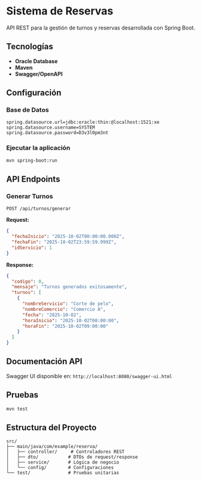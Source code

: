 # Sistema de Reservas

API REST para la gestión de turnos y reservas desarrollada con Spring Boot.

## Tecnologías


- **Oracle Database**
- **Maven**
- **Swagger/OpenAPI**

## Configuración

### Base de Datos
```properties
spring.datasource.url=jdbc:oracle:thin:@localhost:1521:xe
spring.datasource.username=SYSTEM
spring.datasource.password=D3v3l0pm3nt
```

### Ejecutar la aplicación

```bash
mvn spring-boot:run
```

## API Endpoints

### Generar Turnos
```http
POST /api/turnos/generar
```

**Request:**
```json
{
  "fechaInicio": "2025-10-02T00:00:00.000Z",
  "fechaFin": "2025-10-02T23:59:59.999Z",
  "idServicio": 1
}
```

**Response:**
```json
{
  "codigo": 0,
  "mensaje": "Turnos generados exitosamente",
  "turnos": [
    {
      "nombreServicio": "Corte de pelo",
      "nombreComercio": "Comercio A",
      "fecha": "2025-10-02",
      "horaInicio": "2025-10-02T08:00:00",
      "horaFin": "2025-10-02T09:00:00"
    }
  ]
}
```

## Documentación API

Swagger UI disponible en: `http://localhost:8080/swagger-ui.html`

## Pruebas

```bash
mvn test
```

## Estructura del Proyecto

```
src/
├── main/java/com/example/reserva/
│   ├── controller/     # Controladores REST
│   ├── dto/           # DTOs de request/response
│   ├── service/       # Lógica de negocio
│   └── config/        # Configuraciones
└── test/              # Pruebas unitarias
```
